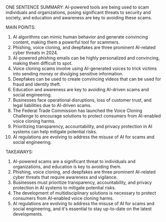 ONE SENTENCE SUMMARY:
AI-powered tools are being used to scam individuals and organizations, posing significant threats to security and society, and education and awareness are key to avoiding these scams.

MAIN POINTS:

1. AI algorithms can mimic human behavior and generate convincing content, making them a powerful tool for scammers.
2. Phishing, voice cloning, and deepfakes are three prominent AI-related cyber threats in 2024.
3. AI-powered phishing emails can be highly personalized and convincing, making them difficult to spot.
4. Voice cloning scams involve using AI-generated voices to trick victims into sending money or divulging sensitive information.
5. Deepfakes can be used to create convincing videos that can be used for fraud and identity theft.
6. Education and awareness are key to avoiding AI-driven scams and social engineering.
7. Businesses face operational disruptions, loss of customer trust, and legal liabilities due to AI-driven scams.
8. The Federal Trade Commission has launched the Voice Cloning Challenge to encourage solutions to protect consumers from AI-enabled voice cloning harms.
9. Prioritizing transparency, accountability, and privacy protection in AI systems can help mitigate potential risks.
10. AI regulations are evolving to address the misuse of AI for scams and social engineering.

TAKEAWAYS:

1. AI-powered scams are a significant threat to individuals and organizations, and education is key to avoiding them.
2. Phishing, voice cloning, and deepfakes are three prominent AI-related cyber threats that require awareness and vigilance.
3. Businesses must prioritize transparency, accountability, and privacy protection in AI systems to mitigate potential risks.
4. The development of multidisciplinary solutions is necessary to protect consumers from AI-enabled voice cloning harms.
5. AI regulations are evolving to address the misuse of AI for scams and social engineering, and it's essential to stay up-to-date on the latest developments.
